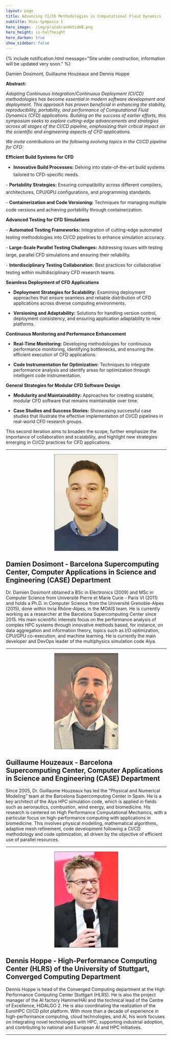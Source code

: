 ```yaml
---
layout: page
title: Advancing CI/CD Methodologies in Computational Fluid Dynamics
subtitle: Mini-Symposia I
hero_image:  /img/plazaGrandeSideB.png
hero_height: is-halfheight
hero_darken: true
show_sidebar: false
---
```


{% include notification.html message="Site under construction, information will be updated very soon." %}

Damien Dosimont, Guillaume Houzeaux and Dennis Hoppe

**Abstract:**

*Adopting Continuous Integration/Continuous Deployment (CI/CD) methodologies has become essential in modern software development and deployment. This approach has proven beneficial in enhancing the stability, reproducibility, portability, and performance of Computational Fluid Dynamics (CFD) applications. Building on the success of earlier efforts, this symposium seeks to explore cutting-edge advancements and strategies across all stages of the CI/CD pipeline, emphasizing their critical impact on the scientific and engineering aspects of CFD applications.*

*We invite contributions on the following evolving topics in the CI/CD pipeline for CFD:*

**Efficient Build Systems for CFD**

- **Innovative Build Processes:** Delving into state-of-the-art build systems tailored to CFD-specific needs.

- **Portability Strategies:** Ensuring compatibility across different compilers, architectures, CPU/GPU configurations, and programming standards.

- **Containerization and Code Versioning:** Techniques for managing multiple code versions and achieving portability through containerization.

**Advanced Testing for CFD Simulations**

- **Automated Testing Frameworks:** Integration of cutting-edge automated testing methodologies into CI/CD pipelines to enhance simulation accuracy.

- **Large-Scale Parallel Testing Challenges:** Addressing issues with testing large, parallel CFD simulations and ensuring their reliability.

- **Interdisciplinary Testing Collaboration:** Best practices for collaborative testing within multidisciplinary CFD research teams.

**Seamless Deployment of CFD Applications**

- **Deployment Strategies for Scalability:** Examining deployment approaches that ensure seamless and reliable distribution of CFD applications across diverse computing environments.

- **Versioning and Adaptability:** Solutions for handling version control, deployment consistency, and ensuring application adaptability to new platforms.

**Continuous Monitoring and Performance Enhancement**

- **Real-Time Monitoring:** Developing methodologies for continuous performance monitoring, identifying bottlenecks, and ensuring the efficient execution of CFD applications.

- **Code Instrumentation for Optimization:** Techniques to integrate performance analysis and identify areas for optimization through intelligent code instrumentation.

**General Strategies for Modular CFD Software Design**

- **Modularity and Maintainability:** Approaches for creating scalable, modular CFD software that remains maintainable over time.

- **Case Studies and Success Stories:** Showcasing successful case studies that illustrate the effective implementation of CI/CD pipelines in real-world CFD research groups.

This second iteration aims to broaden the scope, further emphasize the importance of
collaboration and scalability, and highlight new strategies emerging in CI/CD practices
for CFD applications.

---

<img loading="lazy" src="/img/damien.png" alt="Invited Speakers" style="width: 200px; height: auto; display: block; margin: 0 auto"/>

## Damien Dosimont - Barcelona Supercomputing Center, Computer Applications in Science and Engineering (CASE) Department

Dr. Damien Dosimont obtained a BSc in Electronics (2009) and MSc in Computer Science from Université Pierre et Marie Curie - Paris VI (2011) and holds a Ph.D. in Computer Science from the Université Grenoble-Alpes (2015), done within Inria Rhône-Alpes, in the MOAIS team. He is currently working as a researcher at the Barcelona Supercomputing Center since 2015. His main scientific interests focus on the performance analysis of complex HPC systems through innovative methods based, for instance, on data aggregation and information theory, topics such as I/O optimization, CPU/GPU co-execution, and machine learning. He is currently the main developer and DevOps leader of the multiphysics simulation code Alya.

---

<img loading="lazy" src="/img/guillaume.png" alt="Invited Speakers" style="width: 200px; height: auto; display: block; margin: 0 auto"/>

## Guillaume Houzeaux - Barcelona Supercomputing Center, Computer Applications in Science and Engineering (CASE) Department

Since 2005, Dr. Guillaume Houzeaux has led the ”Physical and Numerical Modeling” team at the Barcelona Supercomputing Center in Spain. He is a key architect of the Alya HPC simulation code, which is applied in fields such as aeronautics, combustion, wind energy, and biomedicine. His research is centered on High Performance Computational Mechanics, with a particular focus on high-performance computing with applications in biomedicine. This involves physical modelling, mathematical algorithms, adaptive mesh refinement, code development following a CI/CD methodology and code optimization, all driven by the objective of efficient use of parallel resources.

---

<img loading="lazy" src="/img/dennis.png" alt="Invited Speakers" style="width: 200px; height: auto; display: block; margin: 0 auto"/>

## Dennis Hoppe - High-Performance Computing Center (HLRS) of the University of Stuttgart, Converged Computing Department

Dennis Hoppe is head of the Converged Computing department at the High Performance Computing Center Stuttgart (HLRS). He is also the project manager of the AI factory HammerHAI and the technical lead of the Centre of Excellence, HiDALGO 2. He is also coordinating the realization of the EuroHPC CI/CD pilot platform. With more than a decade of experience in high-performance computing, cloud technologies, and AI, his work focuses on integrating novel technologies with HPC, supporting industrial adoption, and contributing to national and European AI and HPC initiatives.

---

<!--

<img loading="lazy" src="/ParCFD2025.github.io/img/2025_mexico.jpg" alt="Invited Speakers" style="width: 200px; height: auto; display: block; margin: 0 auto"/>

## Lennart Schneiders - SIEMENS Digital Industries Software

Lennart Schneiders is a Software Engineer and researcher at Siemens Digital Industries Software. He received his PhD from RWTH Aachen University in 2017. Until 2022, he was a postdoctoral researcher at RWTH Aachen, Jülich Aachen Research Alliance, and California Institute of Technology. Lennart is currently a developer of the multiphysics CFD software Simcenter STAR-CCM+. His research interests lie in numerical method development, turbulent multiphase flow, and high-performance computing.

**Title of Lennart&#x27;s keynote lecture:** *The intricacies of adaptive unstructured mesh refinement for industrial flows.*

**Abstract:**

*The simulation of industrial flows is associated with significant uncertainties arising from the quality of the computational mesh. In many industries, meshing therefore is considered an expert job. With the advances in parallel computing and GPU hardware reducing solver times, meshing can become a bottleneck in certain industrial workflows. While adaptive mesh refinement (AMR) is an intriguing approach to alleviate some of those problems, developing such a technique in a robust form is a challenge in its own.*

*In this talk, the intricacies of developing a general purpose AMR scheme are discussed. This includes the definition of generic solution-based refinement strategies. And it will be demonstrated that refining an unstructured mesh does not automatically guarantee lower truncation errors, but can even lead to the opposite.*

---

<img loading="lazy" src="/ParCFD2025.github.io/img/2025_mexico.jpg" alt="Invited Speakers" style="width: 200px; height: auto; display: block; margin: 0 auto"/>

## Christian Hasse - Technical University Darmstadt, Simulation of reactive Thermo-Fluid Systems

Christian Hasse is full professor in the Department of Mechanical Engineering at Darmstadt University of Technology. He holds the chair of Simulation of reactive Thermo-Fluid Systems. He has supervised successfully more than 30 PhD students and currently 25 PhD students and post-docs are working in his group. He has more than 270 peer-reviewed publications and has served in multiple editorial boards and as associate/guest editor. He is organizer of scientific workshops and conferences focusing on sustainable combustion to achieve net zero emissions.

Prof. Hasse is elected Fellow of the Combustion Institute for his contributions on turbulent combustion, solid fuel combustion, multi-phase flow and soot formation. He has been elected to the Board of Directors of the International Combustion Institute in 2024. His main research interests are modeling and high-fidelity simulation of reactive and non-reactive flows, especially for CO2-free and CO2-neutral fuels such as hydrogen, ammonia, biomass, E-fuels and metals. In addition to fundamental studies on flame structures and dynamics, he also actively works on transferring these results to real-world applications including (aero-)engines, boilers and processes chemical engineering. For these topics, his group has developed a number of high-fidelity software applications that are deployed national Tier-2 and European Tier-0/1 supercomputers. In 2024 he has received an ERC Advanced Grant on aluminum steam combustion in which he aims to unravel the fundamental properties of pressurized Al-steam flames for the entire scientific chain, from single particles to turbulent flames with millions of particles, through a well-orchestrated combination of high-fidelity simulations, advanced modeling, and tailored experiments.

**Title of Christian&#x27;s keynote lecture:** *How high-fidelity simulations of hydrogen combustion on supercomputers accelerate the energy transition.*

**Abstract:**

*Reactive Computational Fluid Dynamics (rCFD) has become an indispensable tool in fundamental and applied research. In addition, rCFD is used in industrial design, such as aero engine combustors or gas turbines. This success is based on the combination of decades of scientific model development, efficient numerics and ever-increasing computing power. This situation is about to change as both the energy system (1) and the HPC architecture (2) are undergoing disruptive changes.*

*First, the urgent need to shift from fossil fuels to renewable fuels such as hydrogen requires the redesign of energy conversion systems due to the completely different combustion characteristics of renewable fuels. Combustion models for high-fidelity simulations are lacking and must be developed based on in-depth physical understanding. Second, the next generation of supercomputers will be mostly based on GPUs rather than CPUs. Efficient use of these systems will require a new class of CFD software with specialized numerics.*

*In this talk I will first introduce the role of rCFD in combustion system design before I highlight the role of hydrogen in the energy transition and how it differs from conventional fuels. After discussing the impact of GPU-based supercomputers on rCFD software development, I will present how GPU-based direct numerical simulations can unravel the complexities of hydrogen combustion.*

*In summary, in a rapidly changing environment, simulations on upcoming Exascale systems will provide physical insights that were deemed impossible just a few years ago. This will increase the impact of rCFD on the entire spectrum from fundamental science to industrial design of innovative systems.*

-->